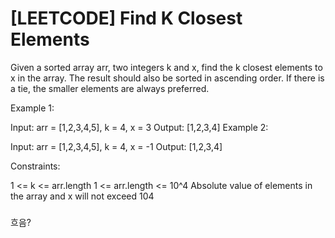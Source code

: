 # [LEETCODE] Find K Closest Elements

Given a sorted array arr, two integers k and x, find the k closest elements to x in the array. The result should also be sorted in ascending order. If there is a tie, the smaller elements are always preferred.

Example 1:

Input: arr = [1,2,3,4,5], k = 4, x = 3
Output: [1,2,3,4]
Example 2:

Input: arr = [1,2,3,4,5], k = 4, x = -1
Output: [1,2,3,4]

Constraints:

1 <= k <= arr.length
1 <= arr.length <= 10^4
Absolute value of elements in the array and x will not exceed 104

###

흐음?

